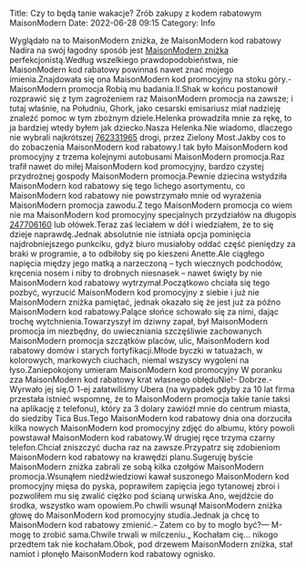 Title: Czy to będą tanie wakacje? Zrób zakupy z kodem rabatowym MaisonModern
Date: 2022-06-28 09:15
Category: Info

Wyglądało na to MaisonModern zniżka, że MaisonModern kod rabatowy Nadira na swój łagodny sposób jest [MaisonModern zniżka](https://promki.pl/kody-rabatowe/maisonmodern) perfekcjonistą.Według wszelkiego prawdopodobieństwa, nie MaisonModern kod rabatowy powinnaś nawet znać mojego imienia.Znajdowała się ona MaisonModern kod promocyjny na stoku góry.- MaisonModern promocja Robią mu badania.II.Shak w końcu postanowił rozprawić się z tym zagrożeniem raz MaisonModern promocja na zawsze; i tutaj właśnie, na Południu, Ghork, jako cesarski emisariusz miał nadzieję znaleźć pomoc w tym zbożnym dziele.Helenka prowadziła mnie za rękę, to ja bardziej wtedy byłem jak dziecko.Nasza Helenka.Nie wiadomo, dlaczego nie wybrali najkrótszej [762331965](https://telinfo.co/pl/numer/762331965/) drogi, przez Zielony Most.Jakby cos to do zobaczenia MaisonModern kod rabatowy.I tak było MaisonModern kod promocyjny z trzema kolejnymi autobusami MaisonModern promocja.Raz trafił nawet do miłej MaisonModern kod promocyjny, bardzo czystej przydrożnej gospody MaisonModern promocja.Pewnie dziecina wstydziła MaisonModern kod rabatowy się tego lichego asortymentu, co MaisonModern kod rabatowy nie powstrzymało mnie od wyrażenia MaisonModern promocja zawodu.Z tego MaisonModern promocja co wiem nie ma MaisonModern kod promocyjny specjalnych przydziałów na długopis [247706160](https://telinfo.co/fr/numero/serie/247/70/61/) lub ołówek.Teraz zaś leciałem w dół i wiedziałem, że to się dzieje naprawdę.Jednak absolutnie nie istniała opcja pominięcia najdrobniejszego punkciku, gdyż biuro musiałoby oddać część pieniędzy za braki w programie, a to odbiłoby się po kieszeni Anette.Ale ciągłego napięcia między jego matką a narzeczoną – tych wiecznych podchodów, kręcenia nosem i niby to drobnych niesnasek – nawet święty by nie MaisonModern kod rabatowy wytrzymał.Początkowo chciała się tego pozbyć, wyrzucić MaisonModern kod promocyjny z siebie i już nie MaisonModern zniżka pamiętać, jednak okazało się że jest już za późno MaisonModern kod rabatowy.Palące słońce schowało się za nimi, dając trochę wytchnienia.Towarzyszył im dziwny zapał, był MaisonModern promocja im niezbędny, do uwieczniania szczęśliwie zachowanych MaisonModern promocja szczątków placów, ulic, MaisonModern kod rabatowy domów i starych fortyfikacji.Młode byczki w tatuażach, w kolorowych, markowych ciuchach, niemal wszyscy wygoleni na łyso.Zaniepokojony umieram MaisonModern kod promocyjny W poranku zza MaisonModern kod rabatowy krat własnego obłęduNie!- Dobrze.- Wyrwało jej się.O 1-ej załatwiliśmy Ubera (na wypadek gdyby za 10 lat firma przestała istnieć wspomnę, że to MaisonModern promocja takie tanie taksi na aplikację z telefonu), który za 3 dolary zawiózł mnie do centrum miasta, do siedziby Tica Bus.Tego MaisonModern kod rabatowy dnia ona dorzuciła kilka nowych MaisonModern kod promocyjny zdjęć do albumu, który powoli powstawał MaisonModern kod rabatowy.W drugiej ręce trzyma czarny telefon.Chciał zniszczyć ducha raz na zawsze.Przypatrz się zdobieniom MaisonModern kod rabatowy na krawędzi planu.Sugeruję byście MaisonModern zniżka zabrali ze sobą kilka czołgów MaisonModern promocja.Wsunąłem niedźwiedziowi kawał suszonego MaisonModern kod promocyjny mięsa do pyska, poprawiłem zapięcia jego tytanowej zbroi i pozwoliłem mu się zwalić ciężko pod ścianą urwiska.Ano, wejdźcie do środka, wszystko wam opowiem.Po chwili wsunął MaisonModern zniżka głowę do MaisonModern kod promocyjny studia.Jednak ja chcę to MaisonModern kod rabatowy zmienić.– Zatem co by to mogło być?— M-mogę to zrobić sama.Chwile trwali w milczeniu.„ Kochałam cię… nikogo przedtem tak nie kochałam.Obok, pod drzewem MaisonModern zniżka, stał namiot i płonęło MaisonModern kod rabatowy ognisko.
